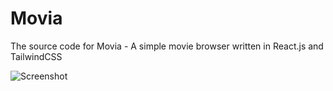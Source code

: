 # Movia
The source code for Movia - A simple movie browser written in React.js and TailwindCSS

![Screenshot](https://i.postimg.cc/vZdwZF9J/Screenshot-2025-06-10-000837.png)

